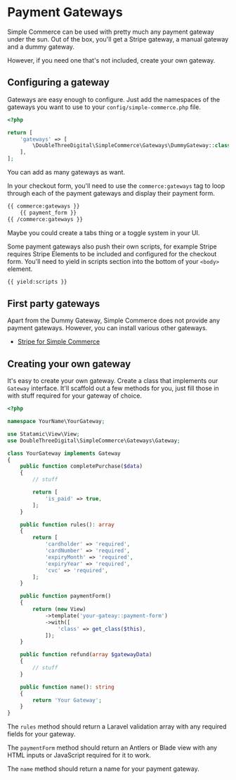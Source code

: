 # Payment Gateways

Simple Commerce can be used with pretty much any payment gateway under the sun. Out of the box, you'll get a Stripe gateway, a manual gateway and a dummy gateway.

However, if you need one that's not included, create your own gateway.

## Configuring a gateway

Gateways are easy enough to configure. Just add the namespaces of the gateways you want to use to your `config/simple-commerce.php` file.

```php
<?php

return [
    'gateways' => [
        \DoubleThreeDigital\SimpleCommerce\Gateways\DummyGateway::class => [],
    ],
];
```

You can add as many gateways as want.

In your checkout form, you'll need to use the `commerce:gateways` tag to loop through each of the payment gateways and display their payment form.

```html
{{ commerce:gateways }}
    {{ payment_form }}
{{ /commerce:gateways }}
```

Maybe you could create a tabs thing or a toggle system in your UI. 

Some payment gateways also push their own scripts, for example Stripe requires Stripe Elements to be included and configured for the checkout form. You'll need to yield in scripts section into the bottom of your `<body>` element.

```html
{{ yield:scripts }}
```

## First party gateways
Apart from the Dummy Gateway, Simple Commerce does not provide any payment gateways. However, you can install various other gateways.

* [Stripe for Simple Commerce](https://github.com/doublethreedigital/simple-commerce-stripe)

## Creating your own gateway

It's easy to create your own gateway. Create a class that implements our `Gateway` interface. It'll scaffold out a few methods for you, just fill those in with stuff required for your gateway of choice.

```php
<?php

namespace YourName\YourGateway;

use Statamic\View\View;
use DoubleThreeDigital\SimpleCommerce\Gateways\Gateway;

class YourGateway implements Gateway
{
    public function completePurchase($data)
    {
        // stuff

        return [
            'is_paid' => true,
        ];
    }

    public function rules(): array
    {
        return [
            'cardholder' => 'required',
            'cardNumber' => 'required',
            'expiryMonth' => 'required',
            'expiryYear' => 'required',
            'cvc' => 'required',
        ];
    }

    public function paymentForm()
    {
        return (new View)
            ->template('your-gateay::payment-form')
            ->with([
                'class' => get_class($this),
            ]);
    }

    public function refund(array $gatewayData)
    {
        // stuff
    }

    public function name(): string
    {
        return 'Your Gateway';
    }
}
```

The `rules` method should return a Laravel validation array with any required fields for your gateway.

The `paymentForm` method should return an Antlers or Blade view with any HTML inputs or JavaScript required for it to work.

The `name` method should return a name for your payment gateway.
